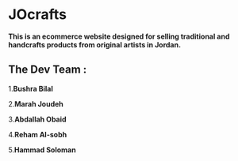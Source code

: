 # JOcrafts

**This is an ecommerce website designed for selling traditional and handcrafts products from original artists in Jordan.**

## The Dev Team :

1.**Bushra Bilal**

2.**Marah Joudeh**

3.**Abdallah Obaid**

4.**Reham Al-sobh**

5.**Hammad Soloman**

